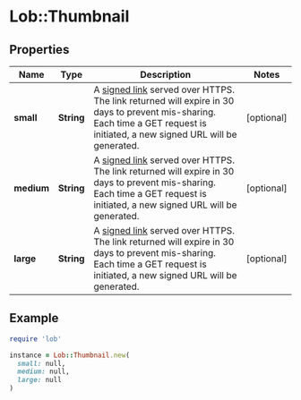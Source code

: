 # Lob::Thumbnail

## Properties

| Name | Type | Description | Notes |
| ---- | ---- | ----------- | ----- |
| **small** | **String** | A [signed link](#section/Asset-URLs) served over HTTPS. The link returned will expire in 30 days to prevent mis-sharing. Each time a GET request is initiated, a new signed URL will be generated. | [optional] |
| **medium** | **String** | A [signed link](#section/Asset-URLs) served over HTTPS. The link returned will expire in 30 days to prevent mis-sharing. Each time a GET request is initiated, a new signed URL will be generated. | [optional] |
| **large** | **String** | A [signed link](#section/Asset-URLs) served over HTTPS. The link returned will expire in 30 days to prevent mis-sharing. Each time a GET request is initiated, a new signed URL will be generated. | [optional] |

## Example

```ruby
require 'lob'

instance = Lob::Thumbnail.new(
  small: null,
  medium: null,
  large: null
)
```

